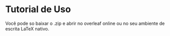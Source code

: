 # Tutorial de Uso

Você pode so baixar o .zip e abrir no overleaf online ou no seu ambiente de escrita LaTeX nativo.
